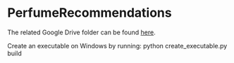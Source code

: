 # PerfumeRecommendations

The related Google Drive folder can be found [here](https://drive.google.com/drive/u/0/folders/16a1V-V8LKeKetveII3OcLMKvHJ89SDFk).

Create an executable on Windows by running: python create_executable.py build
